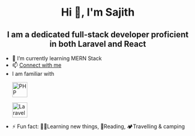 <h1 align="center">Hi 👋, I'm Sajith</h1>
<h2 align="center"> I am a dedicated full-stack developer proficient in both Laravel and React </h2> 


- 🌱 I’m currently learning MERN Stack
- 📫 [Connect with me](https://www.linkedin.com/in/sajith-nishantha-silva-265950213/)
- I am familiar with
  <p>
  <a href="https://www.php.net/" target="_blank" rel="noreferrer">
    <img src="https://www.php.net/images/logos/new-php-logo.svg" alt="PHP" width="40" height="40" />
  </a>
  </p>
  <p>
  <a href="https://laravel.com/" target="_blank" rel="noreferrer">
    <img src="https://laravel.com/img/logotype.min.svg" alt="Laravel" width="40" height="40" />
  </a>
</p>


- ⚡ Fun fact: 👨‍💻Learning new things, 📖Reading, 🏕️Travelling & camping  

